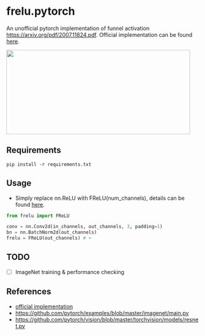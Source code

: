 # frelu.pytorch
An unofficial pytorch implementation of funnel activation https://arxiv.org/pdf/2007.11824.pdf. Official implementation can be found [here](https://github.com/megvii-model/FunnelAct).

<img src="https://github.com/shuuchen/frelu.pytorch/blob/master/images/frelu.png" width="480" height="220" />


## Requirements
```
pip install -r requirements.txt
```

## Usage
* Simply replace nn.ReLU with FReLU(num_channels), details can be found [here](https://github.com/shuuchen/frelu.pytorch/blob/master/resnet.py).
```python
from frelu import FReLU

conv = nn.Conv2d(in_channels, out_channels, 3, padding=1)
bn = nn.BatchNorm2d(out_channels)
frelu = FReLU(out_channels) # ⬅️
```

## TODO
- [ ] ImageNet training & performance checking


## References
* [official implementation](https://github.com/megvii-model/FunnelAct)
* https://github.com/pytorch/examples/blob/master/imagenet/main.py
* https://github.com/pytorch/vision/blob/master/torchvision/models/resnet.py
